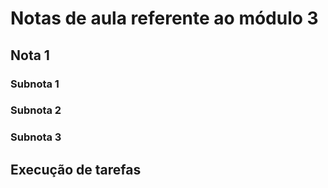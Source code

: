 # Notas de aula referente ao módulo 3

## Nota 1
### Subnota 1
### Subnota 2
### Subnota 3

## Execução de tarefas